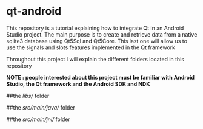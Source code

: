 # qt-android

This repository is a tutorial explaining how to integrate Qt in an Android Studio project. The main purpose is to create and retrieve data from a native sqlite3 database using Qt5Sql and Qt5Core. This last one will allow us to use the signals and slots features implemented in the Qt framework

Throughout this project I will explain the different folders located in this repository 

**NOTE : people interested about this project must be familiar with Android Studio, the Qt framework and the Android SDK and NDK**

##the *libs/* folder

##the *src/main/java/* folder

##the *src/main/jni/* folder


